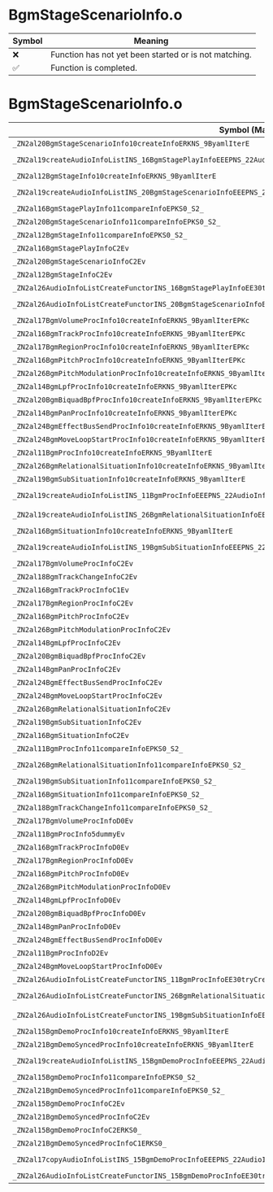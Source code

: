 # BgmStageScenarioInfo.o
| Symbol | Meaning 
| ------------- | ------------- 
| :x: | Function has not yet been started or is not matching. 
| :white_check_mark: | Function is completed. 


# BgmStageScenarioInfo.o
| Symbol (Mangled) | Symbol (Demangled) | Decompiled? |
| ------------- |  ------------- | ------------- |
| `_ZN2al20BgmStageScenarioInfo10createInfoERKNS_9ByamlIterE` | `al::BgmStageScenarioInfo::createInfo(al::ByamlIter const&)` | :x: |
| `_ZN2al19createAudioInfoListINS_16BgmStagePlayInfoEEEPNS_22AudioInfoListWithPartsIT_EERKNS_9ByamlIterEi` | `al::AudioInfoListWithParts<al::BgmStagePlayInfo> * al::createAudioInfoList<al::BgmStagePlayInfo>(al::ByamlIter const&,int)` | :x: |
| `_ZN2al12BgmStageInfo10createInfoERKNS_9ByamlIterE` | `al::BgmStageInfo::createInfo(al::ByamlIter const&)` | :x: |
| `_ZN2al19createAudioInfoListINS_20BgmStageScenarioInfoEEEPNS_22AudioInfoListWithPartsIT_EERKNS_9ByamlIterEi` | `al::AudioInfoListWithParts<al::BgmStageScenarioInfo> * al::createAudioInfoList<al::BgmStageScenarioInfo>(al::ByamlIter const&,int)` | :x: |
| `_ZN2al16BgmStagePlayInfo11compareInfoEPKS0_S2_` | `al::BgmStagePlayInfo::compareInfo(al::BgmStagePlayInfo const*,al::BgmStagePlayInfo const*)` | :x: |
| `_ZN2al20BgmStageScenarioInfo11compareInfoEPKS0_S2_` | `al::BgmStageScenarioInfo::compareInfo(al::BgmStageScenarioInfo const*,al::BgmStageScenarioInfo const*)` | :x: |
| `_ZN2al12BgmStageInfo11compareInfoEPKS0_S2_` | `al::BgmStageInfo::compareInfo(al::BgmStageInfo const*,al::BgmStageInfo const*)` | :x: |
| `_ZN2al16BgmStagePlayInfoC2Ev` | `al::BgmStagePlayInfo::BgmStagePlayInfo(void)` | :x: |
| `_ZN2al20BgmStageScenarioInfoC2Ev` | `al::BgmStageScenarioInfo::BgmStageScenarioInfo(void)` | :x: |
| `_ZN2al12BgmStageInfoC2Ev` | `al::BgmStageInfo::BgmStageInfo(void)` | :x: |
| `_ZN2al26AudioInfoListCreateFunctorINS_16BgmStagePlayInfoEE30tryCreateAudioInfoAndSetToListERKNS_9ByamlIterE` | `al::AudioInfoListCreateFunctor<al::BgmStagePlayInfo>::tryCreateAudioInfoAndSetToList(al::ByamlIter const&)` | :x: |
| `_ZN2al26AudioInfoListCreateFunctorINS_20BgmStageScenarioInfoEE30tryCreateAudioInfoAndSetToListERKNS_9ByamlIterE` | `al::AudioInfoListCreateFunctor<al::BgmStageScenarioInfo>::tryCreateAudioInfoAndSetToList(al::ByamlIter const&)` | :x: |
| `_ZN2al17BgmVolumeProcInfo10createInfoERKNS_9ByamlIterEPKc` | `al::BgmVolumeProcInfo::createInfo(al::ByamlIter const&,char const*)` | :x: |
| `_ZN2al16BgmTrackProcInfo10createInfoERKNS_9ByamlIterEPKc` | `al::BgmTrackProcInfo::createInfo(al::ByamlIter const&,char const*)` | :x: |
| `_ZN2al17BgmRegionProcInfo10createInfoERKNS_9ByamlIterEPKc` | `al::BgmRegionProcInfo::createInfo(al::ByamlIter const&,char const*)` | :x: |
| `_ZN2al16BgmPitchProcInfo10createInfoERKNS_9ByamlIterEPKc` | `al::BgmPitchProcInfo::createInfo(al::ByamlIter const&,char const*)` | :x: |
| `_ZN2al26BgmPitchModulationProcInfo10createInfoERKNS_9ByamlIterEPKc` | `al::BgmPitchModulationProcInfo::createInfo(al::ByamlIter const&,char const*)` | :x: |
| `_ZN2al14BgmLpfProcInfo10createInfoERKNS_9ByamlIterEPKc` | `al::BgmLpfProcInfo::createInfo(al::ByamlIter const&,char const*)` | :x: |
| `_ZN2al20BgmBiquadBpfProcInfo10createInfoERKNS_9ByamlIterEPKc` | `al::BgmBiquadBpfProcInfo::createInfo(al::ByamlIter const&,char const*)` | :x: |
| `_ZN2al14BgmPanProcInfo10createInfoERKNS_9ByamlIterEPKc` | `al::BgmPanProcInfo::createInfo(al::ByamlIter const&,char const*)` | :x: |
| `_ZN2al24BgmEffectBusSendProcInfo10createInfoERKNS_9ByamlIterEPKc` | `al::BgmEffectBusSendProcInfo::createInfo(al::ByamlIter const&,char const*)` | :x: |
| `_ZN2al24BgmMoveLoopStartProcInfo10createInfoERKNS_9ByamlIterEPKc` | `al::BgmMoveLoopStartProcInfo::createInfo(al::ByamlIter const&,char const*)` | :x: |
| `_ZN2al11BgmProcInfo10createInfoERKNS_9ByamlIterE` | `al::BgmProcInfo::createInfo(al::ByamlIter const&)` | :x: |
| `_ZN2al26BgmRelationalSituationInfo10createInfoERKNS_9ByamlIterE` | `al::BgmRelationalSituationInfo::createInfo(al::ByamlIter const&)` | :x: |
| `_ZN2al19BgmSubSituationInfo10createInfoERKNS_9ByamlIterE` | `al::BgmSubSituationInfo::createInfo(al::ByamlIter const&)` | :x: |
| `_ZN2al19createAudioInfoListINS_11BgmProcInfoEEEPNS_22AudioInfoListWithPartsIT_EERKNS_9ByamlIterEi` | `al::AudioInfoListWithParts<al::BgmProcInfo> * al::createAudioInfoList<al::BgmProcInfo>(al::ByamlIter const&,int)` | :x: |
| `_ZN2al19createAudioInfoListINS_26BgmRelationalSituationInfoEEEPNS_22AudioInfoListWithPartsIT_EERKNS_9ByamlIterEi` | `al::AudioInfoListWithParts<al::BgmRelationalSituationInfo> * al::createAudioInfoList<al::BgmRelationalSituationInfo>(al::ByamlIter const&,int)` | :x: |
| `_ZN2al16BgmSituationInfo10createInfoERKNS_9ByamlIterE` | `al::BgmSituationInfo::createInfo(al::ByamlIter const&)` | :x: |
| `_ZN2al19createAudioInfoListINS_19BgmSubSituationInfoEEEPNS_22AudioInfoListWithPartsIT_EERKNS_9ByamlIterEi` | `al::AudioInfoListWithParts<al::BgmSubSituationInfo> * al::createAudioInfoList<al::BgmSubSituationInfo>(al::ByamlIter const&,int)` | :x: |
| `_ZN2al17BgmVolumeProcInfoC2Ev` | `al::BgmVolumeProcInfo::BgmVolumeProcInfo(void)` | :x: |
| `_ZN2al18BgmTrackChangeInfoC2Ev` | `al::BgmTrackChangeInfo::BgmTrackChangeInfo(void)` | :x: |
| `_ZN2al16BgmTrackProcInfoC1Ev` | `al::BgmTrackProcInfo::BgmTrackProcInfo(void)` | :x: |
| `_ZN2al17BgmRegionProcInfoC2Ev` | `al::BgmRegionProcInfo::BgmRegionProcInfo(void)` | :x: |
| `_ZN2al16BgmPitchProcInfoC2Ev` | `al::BgmPitchProcInfo::BgmPitchProcInfo(void)` | :x: |
| `_ZN2al26BgmPitchModulationProcInfoC2Ev` | `al::BgmPitchModulationProcInfo::BgmPitchModulationProcInfo(void)` | :x: |
| `_ZN2al14BgmLpfProcInfoC2Ev` | `al::BgmLpfProcInfo::BgmLpfProcInfo(void)` | :x: |
| `_ZN2al20BgmBiquadBpfProcInfoC2Ev` | `al::BgmBiquadBpfProcInfo::BgmBiquadBpfProcInfo(void)` | :x: |
| `_ZN2al14BgmPanProcInfoC2Ev` | `al::BgmPanProcInfo::BgmPanProcInfo(void)` | :x: |
| `_ZN2al24BgmEffectBusSendProcInfoC2Ev` | `al::BgmEffectBusSendProcInfo::BgmEffectBusSendProcInfo(void)` | :x: |
| `_ZN2al24BgmMoveLoopStartProcInfoC2Ev` | `al::BgmMoveLoopStartProcInfo::BgmMoveLoopStartProcInfo(void)` | :x: |
| `_ZN2al26BgmRelationalSituationInfoC2Ev` | `al::BgmRelationalSituationInfo::BgmRelationalSituationInfo(void)` | :x: |
| `_ZN2al19BgmSubSituationInfoC2Ev` | `al::BgmSubSituationInfo::BgmSubSituationInfo(void)` | :x: |
| `_ZN2al16BgmSituationInfoC2Ev` | `al::BgmSituationInfo::BgmSituationInfo(void)` | :x: |
| `_ZN2al11BgmProcInfo11compareInfoEPKS0_S2_` | `al::BgmProcInfo::compareInfo(al::BgmProcInfo const*,al::BgmProcInfo const*)` | :x: |
| `_ZN2al26BgmRelationalSituationInfo11compareInfoEPKS0_S2_` | `al::BgmRelationalSituationInfo::compareInfo(al::BgmRelationalSituationInfo const*,al::BgmRelationalSituationInfo const*)` | :x: |
| `_ZN2al19BgmSubSituationInfo11compareInfoEPKS0_S2_` | `al::BgmSubSituationInfo::compareInfo(al::BgmSubSituationInfo const*,al::BgmSubSituationInfo const*)` | :x: |
| `_ZN2al16BgmSituationInfo11compareInfoEPKS0_S2_` | `al::BgmSituationInfo::compareInfo(al::BgmSituationInfo const*,al::BgmSituationInfo const*)` | :x: |
| `_ZN2al18BgmTrackChangeInfo11compareInfoEPKS0_S2_` | `al::BgmTrackChangeInfo::compareInfo(al::BgmTrackChangeInfo const*,al::BgmTrackChangeInfo const*)` | :x: |
| `_ZN2al17BgmVolumeProcInfoD0Ev` | `al::BgmVolumeProcInfo::~BgmVolumeProcInfo()` | :x: |
| `_ZN2al11BgmProcInfo5dummyEv` | `al::BgmProcInfo::dummy(void)` | :x: |
| `_ZN2al16BgmTrackProcInfoD0Ev` | `al::BgmTrackProcInfo::~BgmTrackProcInfo()` | :x: |
| `_ZN2al17BgmRegionProcInfoD0Ev` | `al::BgmRegionProcInfo::~BgmRegionProcInfo()` | :x: |
| `_ZN2al16BgmPitchProcInfoD0Ev` | `al::BgmPitchProcInfo::~BgmPitchProcInfo()` | :x: |
| `_ZN2al26BgmPitchModulationProcInfoD0Ev` | `al::BgmPitchModulationProcInfo::~BgmPitchModulationProcInfo()` | :x: |
| `_ZN2al14BgmLpfProcInfoD0Ev` | `al::BgmLpfProcInfo::~BgmLpfProcInfo()` | :x: |
| `_ZN2al20BgmBiquadBpfProcInfoD0Ev` | `al::BgmBiquadBpfProcInfo::~BgmBiquadBpfProcInfo()` | :x: |
| `_ZN2al14BgmPanProcInfoD0Ev` | `al::BgmPanProcInfo::~BgmPanProcInfo()` | :x: |
| `_ZN2al24BgmEffectBusSendProcInfoD0Ev` | `al::BgmEffectBusSendProcInfo::~BgmEffectBusSendProcInfo()` | :x: |
| `_ZN2al11BgmProcInfoD2Ev` | `al::BgmProcInfo::~BgmProcInfo()` | :x: |
| `_ZN2al24BgmMoveLoopStartProcInfoD0Ev` | `al::BgmMoveLoopStartProcInfo::~BgmMoveLoopStartProcInfo()` | :x: |
| `_ZN2al26AudioInfoListCreateFunctorINS_11BgmProcInfoEE30tryCreateAudioInfoAndSetToListERKNS_9ByamlIterE` | `al::AudioInfoListCreateFunctor<al::BgmProcInfo>::tryCreateAudioInfoAndSetToList(al::ByamlIter const&)` | :x: |
| `_ZN2al26AudioInfoListCreateFunctorINS_26BgmRelationalSituationInfoEE30tryCreateAudioInfoAndSetToListERKNS_9ByamlIterE` | `al::AudioInfoListCreateFunctor<al::BgmRelationalSituationInfo>::tryCreateAudioInfoAndSetToList(al::ByamlIter const&)` | :x: |
| `_ZN2al26AudioInfoListCreateFunctorINS_19BgmSubSituationInfoEE30tryCreateAudioInfoAndSetToListERKNS_9ByamlIterE` | `al::AudioInfoListCreateFunctor<al::BgmSubSituationInfo>::tryCreateAudioInfoAndSetToList(al::ByamlIter const&)` | :x: |
| `_ZN2al15BgmDemoProcInfo10createInfoERKNS_9ByamlIterE` | `al::BgmDemoProcInfo::createInfo(al::ByamlIter const&)` | :x: |
| `_ZN2al21BgmDemoSyncedProcInfo10createInfoERKNS_9ByamlIterE` | `al::BgmDemoSyncedProcInfo::createInfo(al::ByamlIter const&)` | :x: |
| `_ZN2al19createAudioInfoListINS_15BgmDemoProcInfoEEEPNS_22AudioInfoListWithPartsIT_EERKNS_9ByamlIterEi` | `al::AudioInfoListWithParts<al::BgmDemoProcInfo> * al::createAudioInfoList<al::BgmDemoProcInfo>(al::ByamlIter const&,int)` | :x: |
| `_ZN2al15BgmDemoProcInfo11compareInfoEPKS0_S2_` | `al::BgmDemoProcInfo::compareInfo(al::BgmDemoProcInfo const*,al::BgmDemoProcInfo const*)` | :x: |
| `_ZN2al21BgmDemoSyncedProcInfo11compareInfoEPKS0_S2_` | `al::BgmDemoSyncedProcInfo::compareInfo(al::BgmDemoSyncedProcInfo const*,al::BgmDemoSyncedProcInfo const*)` | :x: |
| `_ZN2al15BgmDemoProcInfoC2Ev` | `al::BgmDemoProcInfo::BgmDemoProcInfo(void)` | :x: |
| `_ZN2al21BgmDemoSyncedProcInfoC2Ev` | `al::BgmDemoSyncedProcInfo::BgmDemoSyncedProcInfo(void)` | :x: |
| `_ZN2al15BgmDemoProcInfoC2ERKS0_` | `al::BgmDemoProcInfo::BgmDemoProcInfo(al::BgmDemoProcInfo const&)` | :x: |
| `_ZN2al21BgmDemoSyncedProcInfoC1ERKS0_` | `al::BgmDemoSyncedProcInfo::BgmDemoSyncedProcInfo(al::BgmDemoSyncedProcInfo const&)` | :x: |
| `_ZN2al17copyAudioInfoListINS_15BgmDemoProcInfoEEEPNS_22AudioInfoListWithPartsIT_EEPKS4_i` | `al::AudioInfoListWithParts<al::BgmDemoProcInfo> * al::copyAudioInfoList<al::BgmDemoProcInfo>(al::AudioInfoListWithParts<al::BgmDemoProcInfo> const*,int)` | :x: |
| `_ZN2al26AudioInfoListCreateFunctorINS_15BgmDemoProcInfoEE30tryCreateAudioInfoAndSetToListERKNS_9ByamlIterE` | `al::AudioInfoListCreateFunctor<al::BgmDemoProcInfo>::tryCreateAudioInfoAndSetToList(al::ByamlIter const&)` | :x: |
